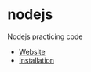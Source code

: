 # nodejs
Nodejs practicing code

 * [Website](https://nodejs.org/)
 * [Installation](https://github.com/joyent/node/wiki/Installation)

